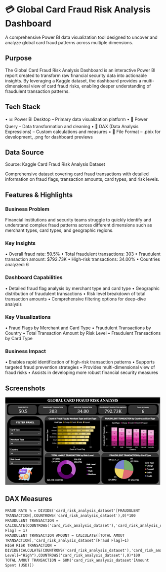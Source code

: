 # 💳 Global Card Fraud Risk Analysis Dashboard

A comprehensive Power BI data visualization tool designed to uncover and analyze global card fraud patterns across multiple dimensions.

## Purpose
The Global Card Fraud Risk Analysis Dashboard is an interactive Power BI report created to transform raw financial security data into actionable insights. By leveraging a Kaggle dataset, the dashboard provides a multi-dimensional view of card fraud risks, enabling deeper understanding of fraudulent transaction patterns.

## Tech Stack
• 📊 Power BI Desktop – Primary data visualization platform
• 📂 Power Query – Data transformation and cleaning
• 🧠 DAX (Data Analysis Expressions) – Custom calculations and measures
• 📁 File Format – .pbix for development, .png for dashboard previews

## Data Source
Source: Kaggle Card Fraud Risk Analysis Dataset

Comprehensive dataset covering card fraud transactions with detailed information on fraud flags, transaction amounts, card types, and risk levels.

## Features & Highlights

### Business Problem
Financial institutions and security teams struggle to quickly identify and understand complex fraud patterns across different dimensions such as merchant types, card types, and geographic regions.

### Key Insights
• Overall fraud rate: 50.5%
• Total fraudulent transactions: 303
• Fraudulent transaction amount: $792.73K
• High-risk transactions: 34.00%
• Countries analyzed: 6

### Dashboard Capabilities
• Detailed fraud flag analysis by merchant type and card type
• Geographic distribution of fraudulent transactions
• Risk level breakdown of total transaction amounts
• Comprehensive filtering options for deep-dive analysis

### Key Visualizations
• Fraud Flags by Merchant and Card Type
• Fraudulent Transactions by Country
• Total Transaction Amount by Risk Level
• Fraudulent Transactions by Card Type

### Business Impact
• Enables rapid identification of high-risk transaction patterns
• Supports targeted fraud prevention strategies
• Provides multi-dimensional view of fraud risks
• Assists in developing more robust financial security measures

## Screenshots
![Global Card Fraud Risk Analysis Dashboard](Screenshot%202025-05-12%20181618.png)

## DAX Measures
```dax
FRAUD RATE % = DIVIDE('card_risk_analysis_dataset'[FRAUDULENT TRANSACTION],COUNTROWS('card_risk_analysis_dataset'),0)*100
FRAUDULENT TRANSACTION = CALCULATE(COUNTROWS('card_risk_analysis_dataset'),'card_risk_analysis_dataset'[Fraud Flag] = 1)
FRAUDULENT TRANSACTION AMOUNT = CALCULATE([TOTAL AMOUT TRANSACTION],'card_risk_analysis_dataset'[Fraud Flag]=1)
HIGH RISK TRANSACTION = DIVIDE(CALCULATE(COUNTROWS('card_risk_analysis_dataset'),'card_risk_analysis_dataset'[Risk Level]="High"),COUNTROWS('card_risk_analysis_dataset'),0)*100
TOTAL AMOUT TRANSACTION = SUM('card_risk_analysis_dataset'[Amount Spent (USD)])
```
